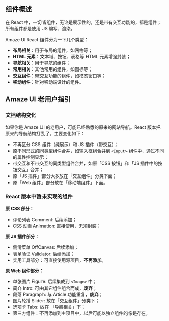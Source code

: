 ## 组件概述

在 React 中，一切皆组件，无论是展示性的，还是带有交互功能的，都是组件；所有组件都是使用 JS 编写、渲染。

<!--使用 React 开发的组件不再有 CSS 组件（HTML + CSS 不带交互）、JS 插件（HTML + CSS + JS 带交互功能）之分，你看到的所有组件都是 JS 编写、渲染的。-->

Amaze UI React 组件分为一下几个类型：

- **布局相关**：用于布局的组件，如网格等；
- **HTML 元素**：文本域、按钮、表格等 HTML 元素增强封装；
- **导航相关**：用于导航的组件；
- **常用相关**：其他常用的组件，如图标等；
- **交互组件**：带交互功能的组件，如模态窗口等；
- **移动组件**：针对移动端设计的组件。

## Amaze UI 老用户指引

### 文档结构变化

如果你是 Amaze UI 的老用户，可能已经熟悉的原来的网站导航。React 版本把原来的导航结构打乱了，主要变化如下：

- 不再区分 CSS 组件（纯展示）和 JS 插件（带交互）；
- 原不同形式的同类型组件合并，如输入框组合并到 `<Input>` 组件中，通过不同的属性控制显示；
- 带交互和不带交互的同类型组件合并，如原「CSS 按钮」和「JS 插件中的按钮交互」合并；
- 原「JS 插件」部分大多放在「交互组件」分类下面；
- 原「Web 组件」部分放在「移动端组件」下面。

### React 版本中暂未实现的组件

**原 CSS 部分：**

- 评论列表 Comment: 后续添加；
- CSS 动画 Animation: 直接使用，无须封装；

**原 JS 插件部分：**

- 侧滑菜单 OffCanvas: 后续添加；
- 表单验证 Validator: 后续添加；
- 实用工具部分：可直接使用源项目，**不再添加**。

**原 Web 组件部分：**

- 单张图片 Figure: 后续集成到 `<Image>` 中；
- 简介 Intro: 可由其它组件组合而成，**废弃**；
- 段落 Paragraph: 与 Article 功能重复，**废弃**；
- 图片轮播 Slider: 放在「交互组件」分类下；
- 选项卡 Tabs: 放在 「导航相关」下；
- 第三方组件：不再添加到主项目中，以后可能以独立组件的像是存在。
